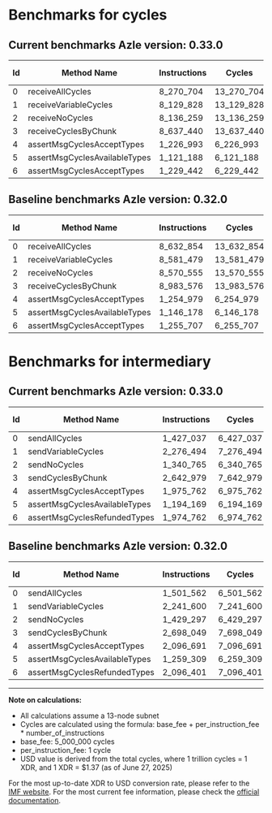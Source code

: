 # Benchmarks for cycles

## Current benchmarks Azle version: 0.33.0

| Id  | Method Name                   | Instructions | Cycles     | USD           | USD/Million Calls | Change                              |
| --- | ----------------------------- | ------------ | ---------- | ------------- | ----------------- | ----------------------------------- |
| 0   | receiveAllCycles              | 8_270_704    | 13_270_704 | $0.0000181809 | $18.18            | <font color="green">-362_150</font> |
| 1   | receiveVariableCycles         | 8_129_828    | 13_129_828 | $0.0000179879 | $17.98            | <font color="green">-451_651</font> |
| 2   | receiveNoCycles               | 8_136_259    | 13_136_259 | $0.0000179967 | $17.99            | <font color="green">-434_296</font> |
| 3   | receiveCyclesByChunk          | 8_637_440    | 13_637_440 | $0.0000186833 | $18.68            | <font color="green">-346_136</font> |
| 4   | assertMsgCyclesAcceptTypes    | 1_226_993    | 6_226_993  | $0.0000085310 | $8.53             | <font color="green">-27_986</font>  |
| 5   | assertMsgCyclesAvailableTypes | 1_121_188    | 6_121_188  | $0.0000083860 | $8.38             | <font color="green">-24_990</font>  |
| 6   | assertMsgCyclesAcceptTypes    | 1_229_442    | 6_229_442  | $0.0000085343 | $8.53             | <font color="green">-26_265</font>  |

## Baseline benchmarks Azle version: 0.32.0

| Id  | Method Name                   | Instructions | Cycles     | USD           | USD/Million Calls |
| --- | ----------------------------- | ------------ | ---------- | ------------- | ----------------- |
| 0   | receiveAllCycles              | 8_632_854    | 13_632_854 | $0.0000186770 | $18.67            |
| 1   | receiveVariableCycles         | 8_581_479    | 13_581_479 | $0.0000186066 | $18.60            |
| 2   | receiveNoCycles               | 8_570_555    | 13_570_555 | $0.0000185917 | $18.59            |
| 3   | receiveCyclesByChunk          | 8_983_576    | 13_983_576 | $0.0000191575 | $19.15            |
| 4   | assertMsgCyclesAcceptTypes    | 1_254_979    | 6_254_979  | $0.0000085693 | $8.56             |
| 5   | assertMsgCyclesAvailableTypes | 1_146_178    | 6_146_178  | $0.0000084203 | $8.42             |
| 6   | assertMsgCyclesAcceptTypes    | 1_255_707    | 6_255_707  | $0.0000085703 | $8.57             |

# Benchmarks for intermediary

## Current benchmarks Azle version: 0.33.0

| Id  | Method Name                   | Instructions | Cycles    | USD           | USD/Million Calls | Change                              |
| --- | ----------------------------- | ------------ | --------- | ------------- | ----------------- | ----------------------------------- |
| 0   | sendAllCycles                 | 1_427_037    | 6_427_037 | $0.0000088050 | $8.80             | <font color="green">-74_525</font>  |
| 1   | sendVariableCycles            | 2_276_494    | 7_276_494 | $0.0000099688 | $9.96             | <font color="red">+34_894</font>    |
| 2   | sendNoCycles                  | 1_340_765    | 6_340_765 | $0.0000086868 | $8.68             | <font color="green">-88_532</font>  |
| 3   | sendCyclesByChunk             | 2_642_979    | 7_642_979 | $0.0000104709 | $10.47            | <font color="green">-55_070</font>  |
| 4   | assertMsgCyclesAcceptTypes    | 1_975_762    | 6_975_762 | $0.0000095568 | $9.55             | <font color="green">-120_929</font> |
| 5   | assertMsgCyclesAvailableTypes | 1_194_169    | 6_194_169 | $0.0000084860 | $8.48             | <font color="green">-65_140</font>  |
| 6   | assertMsgCyclesRefundedTypes  | 1_974_762    | 6_974_762 | $0.0000095554 | $9.55             | <font color="green">-121_639</font> |

## Baseline benchmarks Azle version: 0.32.0

| Id  | Method Name                   | Instructions | Cycles    | USD           | USD/Million Calls |
| --- | ----------------------------- | ------------ | --------- | ------------- | ----------------- |
| 0   | sendAllCycles                 | 1_501_562    | 6_501_562 | $0.0000089071 | $8.90             |
| 1   | sendVariableCycles            | 2_241_600    | 7_241_600 | $0.0000099210 | $9.92             |
| 2   | sendNoCycles                  | 1_429_297    | 6_429_297 | $0.0000088081 | $8.80             |
| 3   | sendCyclesByChunk             | 2_698_049    | 7_698_049 | $0.0000105463 | $10.54            |
| 4   | assertMsgCyclesAcceptTypes    | 2_096_691    | 7_096_691 | $0.0000097225 | $9.72             |
| 5   | assertMsgCyclesAvailableTypes | 1_259_309    | 6_259_309 | $0.0000085753 | $8.57             |
| 6   | assertMsgCyclesRefundedTypes  | 2_096_401    | 7_096_401 | $0.0000097221 | $9.72             |

---

**Note on calculations:**

- All calculations assume a 13-node subnet
- Cycles are calculated using the formula: base_fee + per_instruction_fee \* number_of_instructions
- base_fee: 5_000_000 cycles
- per_instruction_fee: 1 cycle
- USD value is derived from the total cycles, where 1 trillion cycles = 1 XDR, and 1 XDR = $1.37 (as of June 27, 2025)

For the most up-to-date XDR to USD conversion rate, please refer to the [IMF website](https://www.imf.org/external/np/fin/data/rms_sdrv.aspx).
For the most current fee information, please check the [official documentation](https://internetcomputer.org/docs/references/cycles-cost-formulas).
